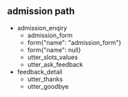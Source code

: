 ## admission path
* admission_enqiry
  - admission_form
  - form{"name": "admission_form"}
  - form{"name": null}
  - utter_slots_values
  - utter_ask_feedback
* feedback_detail
  - utter_thanks
  - utter_goodbye

